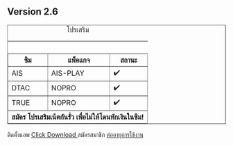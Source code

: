 <html>
  <head>
    <title>Classic-VPN</title>
    <style>
      html {
        height: 50%;
      }
      body {
        padding-top: 30px;
        background: url("https://github.com/master-only/Classic-VPN/raw/main/icon.png") no-repeat;
        background-position-y: top;
      }
    </style>
  </head>
  <body>
    <h2>Version 2.6</h2>
  <body>
    <table summary="Goalscorers" width="400" border="1">
      <caption>
        โปรเสริม
        <hr>
      </caption>
      <thead>
        <tr>
          <th>ซิม</th>
          <th>แพ็คแกจ</th>
          <th>สถานะ</th>
        </tr>
      </thead>
      <tfoot>
        <tr>
          <th colspan="3">สมัคร โปรเสริมเน้ตกันรั่ว เพื่อไม่ให้โดนหักเงินในซิม!</th>
        </tr>
      </tfoot>
      <tbody>
        <tr>
          <td>AIS</td>
          <td>AIS-PLAY</td>
          <td>✔️</td>
        </tr>
        <tr>
          <td>DTAC</td>
          <td>NOPRO</td>
          <td>✔️</td>
        </tr>
        <tr>
          <td>TRUE</td>
          <td>NOPRO</td>
          <td>✔️</td>
        </tr>
      </tbody>
    </table>
  </body>
<head>
    ติดตั้งแอพ
  <body>
    <a href="https://github.com/master-only/keep/raw/main/Classic%20VPN.apk">Click Download </a>
    สมัครสมาชิก
<body>
    <a href="https://bit.ly/mra-line">ต่ออายุการใช้งาน<a/>







